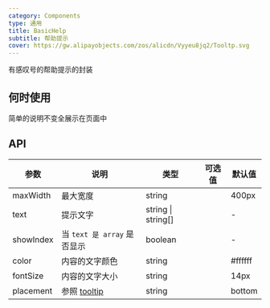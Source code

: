 ```yaml
---
category: Components
type: 通用
title: BasicHelp
subtitle: 帮助提示
cover: https://gw.alipayobjects.com/zos/alicdn/Vyyeu8jq2/Tooltp.svg
---
```


有感叹号的帮助提示的封装

## 何时使用

简单的说明不变全展示在页面中

## API

| 参数      | 说明                         | 类型               | 可选值 | 默认值  |
| --------- | ---------------------------- | ------------------ | ------ | ------- |
| maxWidth  | 最大宽度                     | string             |        | 400px   |
| text      | 提示文字                     | string \| string[] |        | -       |
| showIndex | 当 `text 是 array` 是否显示  | boolean            |        | -       |
| color     | 内容的文字颜色               | string             |        | #ffffff |
| fontSize  | 内容的文字大小               | string             |        | 14px    |
| placement | 参照 [tooltip](./tooltip-cn) | string             |        | bottom  |
